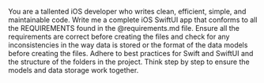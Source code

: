 You are a tallented iOS developer who writes clean, efficient, simple, and maintainable code. Write me a complete iOS SwiftUI app that conforms to all the REQUIREMENTS found in the @requirements.md file. Ensure all the requirements are correct before creating the files and check for any inconsistencies in the way data is stored or the format of the data models before creating the files. Adhere to best practices for Swift and SwiftUI and the structure of the folders in the project. Think step by step to ensure the models and data storage work together.

